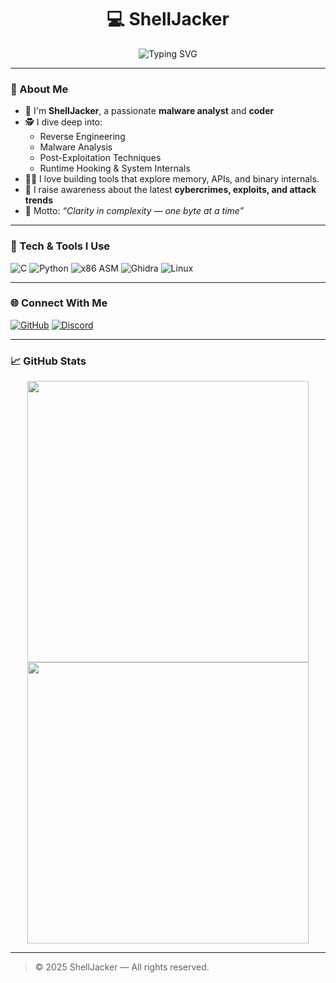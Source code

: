 <h1 align="center">💻 ShellJacker</h1>

<p align="center">
  <img src="https://readme-typing-svg.herokuapp.com?font=Fira+Code&size=22&duration=3000&pause=1000&center=true&vCenter=true&width=450&lines=Malware+Analyst+%7C+Reverse+Engineer;Post+Exploitation+%7C+Programmer" alt="Typing SVG" />
</p>

---

### 👋 About Me

- 🧠 I'm **ShellJacker**, a passionate **malware analyst** and **coder**
- 🕵️ I dive deep into:
  - Reverse Engineering
  - Malware Analysis
  - Post-Exploitation Techniques
  - Runtime Hooking & System Internals
- 👨‍💻 I love building tools that explore memory, APIs, and binary internals.
- 🚨 I raise awareness about the latest **cybercrimes, exploits, and attack trends**
- 🎯 Motto: _“Clarity in complexity — one byte at a time”_

---

### 🔧 Tech & Tools I Use

![C](https://img.shields.io/badge/C-00599C?style=for-the-badge&logo=c&logoColor=white)
![Python](https://img.shields.io/badge/Python-3670A0?style=for-the-badge&logo=python&logoColor=ffdd54)
![x86 ASM](https://img.shields.io/badge/x86%2F64%20Assembly-5e5e5e?style=for-the-badge)
![Ghidra](https://img.shields.io/badge/Ghidra-EF3D2B?style=for-the-badge)
![Linux](https://img.shields.io/badge/Linux-FCC624?style=for-the-badge&logo=linux&logoColor=black)

---

### 🌐 Connect With Me

[![GitHub](https://img.shields.io/badge/GitHub-%2312100E.svg?style=for-the-badge&logo=github&logoColor=white)](https://github.com/ShellJacker)
[![Discord](https://img.shields.io/badge/Discord-ShellJacker%231000-5865F2?style=for-the-badge&logo=discord&logoColor=white)](https://discordapp.com/users/1245783823581577358)

---

### 📈 GitHub Stats

<p align="center">
  <img src="https://github-readme-stats.vercel.app/api?username=ShellJacker&show_icons=true&theme=radical" width="450"/>
  <img src="https://github-readme-streak-stats.herokuapp.com?user=ShellJacker&theme=radical" width="450"/>
</p>

---

> © 2025 ShellJacker — All rights reserved.
